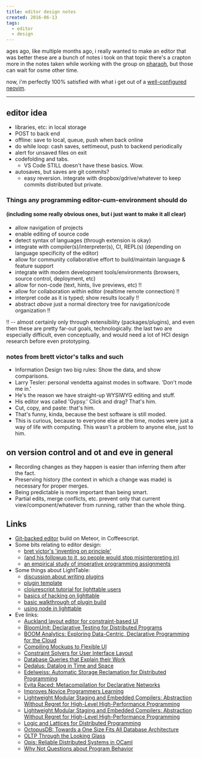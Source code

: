 ```yaml
---
title: editor design notes
created: 2016-06-13
tags:
  - editor
  - design
---
```


ages ago, like multiple months ago, i really wanted to make an editor that was
better these are a bunch of notes i took on that topic there's a crapton more
in the notes taken while working with the group on
[pharaoh](http://pharaoh.js.org), but those can wait for osme other time.

now, i'm perfectly 100% satisfied with what i get out of a
[well-configured](https://github.com/zacanger/z.git)
[neovim](https://neovim.io).

--------

## editor idea

* libraries, etc: in local storage
* POST to back end
* offline: save to local, queue, push when back online
* do while loop: cash saves, settimeout, push to backend periodically
* alert for unsaved files on exit
* codefolding and tabs.
    * VS Code STILL doesn't have these basics. Wow.
* autosaves, but saves are git commits?
    * easy reversion. integrate with dropbox/gdrive/whatever to keep commits distributed but private.

### Things any programming editor-cum-environment should do
#### (including some really obvious ones, but i just want to make it all clear)

* allow navigation of projects
* enable editing of source code
* detect syntax of languages (through extension is okay)
* integrate with compiler(s)/interpreter(s), CI, REPL(s) (depending on language specificity of the editor)
* allow for community collaborative effort to build/maintain language & feature support
* integrate with modern development tools/environments (browsers, source control, deployment, etc)
* allow for non-code (text, hints, live previews, etc) !!
* allow for collaboration _within_ editor (realtime remote connection) !!
* interpret code as it is typed; show results locally !!
* abstract _above_ just a normal directory tree for navigation/code organization !!

!! -- almost certainly only through extensibility (packages/plugins), and even then these are pretty far-out goals,
technologically. the last two are especially difficult, even conceptually, and would need a lot of HCI design research
before even prototyping.

### notes from brett victor's talks and such
* Information Design two big rules: Show the data, and show comparisons.
* Larry Tesler: personal vendetta against modes in software. 'Don\'t mode me in.'
* He's the reason we have straight-up WYSIWYG editing and stuff.
* His editor was called 'Gypsy.' Click and drag? That's him.
* Cut, copy, and paste: that's him.
* That's funny, kinda, because the best software is still moded.
* This is curious, because to everyone else at the time, modes were just a way of life
  with computing. This wasn't a problem to anyone else, just to him.

## on version control and ot and eve in general
* Recording changes as they happen is easier than inferring them after the fact.
* Preserving history (the context in which a change was made) is necessary for proper merges.
* Being predictable is more important than being smart.
* Partial edits, merge conflicts, etc. prevent only that current view/component/whatever from running,
  rather than the whole thing.

## Links

* [Git-backed editor](https://github.com/jdleesmiller/jotgit) build on Meteor, in Coffeescript.
* Some bits relating to editor design:
    * [bret victor's 'inventing on principle'](https://vimeo.com/36579366)
    * [(and his followup to it, so people would stop misinterpreting in)](http://worrydream.com/LearnableProgramming/)
    * [an empirical study of imperative programming assignments](http://dl.acm.org/citation.cfm?id=2677279)
* Some things about LightTable:
    * [discussion about writing plugins](https://groups.google.com/forum/#!topic/light-table-discussion/T3DhzWhabok)
    * [plugin template](https://github.com/mdhaney/lt-plugin-template)
    * [clojurescript tutorial for lighttable users](https://github.com/swannodette/lt-cljs-tutorial)
    * [basics of hacking on lighttable](http://product.reverb.com/2014/05/10/getting-started-programming-light-table/)
    * [basic walkthrough of plugin build](https://github.com/LightTable/Declassifier)
    * [using node in lighttable](https://github.com/LightTable/LightTable/wiki/Creating-an-LT-Client-using-LTs'-bundled-Node)
* Eve links:
    * [Auckland layout editor for constraint-based UI](http://www.cse.yorku.ca/~wolfgang/papers/layoutALE.pdf)
    * [BloomUnit: Declarative Testing for Distributed Programs](http://db.cs.berkeley.edu/papers/dbtest12-bloom.pdf)
    * [BOOM Analytics: Exploring Data-Centric, Declarative Programming for the Cloud](http://db.cs.berkeley.edu/papers/eurosys10-boom.pdf)
    * [Compiling Mockups to Flexible UI](https://4d75d27f-a-62cb3a1a-s-sites.googlegroups.com/site/sinhnish/documents/fluidLayouts.pdf?attachauth=ANoY7crdYgssu75ccg3Gc6sSDm-dxh2rWHL5jLVh7LkNKtUgFpv2GDqK8AVzr1IJ53Dg6eM5StLasOQk-SDN4KWaCi-phlQK30GSum-hbWOzT5VVSiNRJ7U3F_FJ8pBMndIjR60O9bYSSzxu1TJmR6kX4dlEuCL16pituZTrEFj7BNnX-SRU3JajEKY4f9s_mYqR3uTF4GW5Jm2EkHgpEUfSZtCrUJOZVPO4NGg7nc59490937x_VW4%3D&attredirects=0)
    * [Constraint Solvers for User Interface Layout](http://arxiv.org/pdf/1401.1031v1.pdf)
    * [Database Queries that Explain their Work](http://arxiv.org/pdf/1408.1675.pdf)
    * [Dedalus: Datalog in Time and Space](http://db.cs.berkeley.edu/papers/datalog2011-dedalus.pdf)
    * [Edelweiss: Automatic Storage Reclamation for Distributed Programming](http://db.cs.berkeley.edu/papers/vldb14-edelweiss.pdf)
    * [Evita Raced: Metacompilation for Declarative Networks](http://p2.berkeley.intel-research.net/papers/EvitaRacedVLDB2008.pdf)
    * [Improves Novice Programmers Learning](http://faculty.washington.edu/ajko/papers/Lee2011Gidget.pdf)
    * [Lightweight Modular Staging and Embedded Compilers: Abstraction Without Regret for High-Level High-Performance Programming](http://infoscience.epfl.ch/record/180642/files/EPFL_TH5456.pdf)
    * [Lightweight Modular Staging and Embedded Compilers: Abstraction Without Regret for High-Level High-Performance Programming](http://lampwww.epfl.ch/~rompf/thesis_120716.pdf)
    * [Logic and Lattices for Distributed Programming](http://www.neilconway.org/docs/socc2012_bloom_lattices.pdf)
    * [OctopusDB: Towards a One Size Fits All Database Architecture](https://infosys.uni-saarland.de/publications/DJ11.pdf)
    * [OLTP Through the Looking Glass](http://db.cs.berkeley.edu/cs286/papers/lookingglass-sigmod2008.pdf)
    * [Opis: Reliable Distributed Systems in OCaml](http://icwww.epfl.ch/~kuncak/papers/DagandETAL08Opis.pdf)
    * [Why Not Questions about Program Behavior](http://repository.cmu.edu/cgi/viewcontent.cgi?article=1165&context=hcii)
